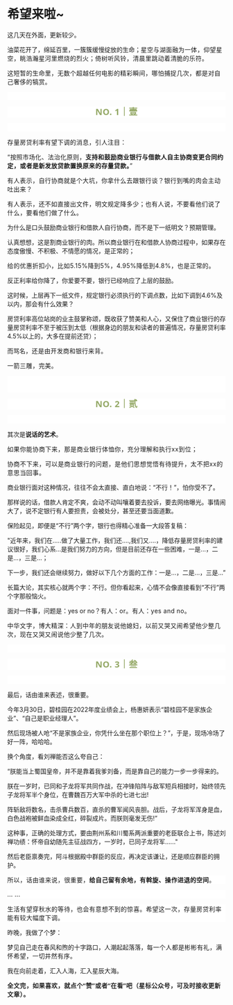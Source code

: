 # 希望来啦~

<p style="visibility: visible;"><span style="visibility: visible;">这几天在外面，更新较少。</span></p><p style="visibility: visible;"><span style="visibility: visible;">油菜花开了，绵延百里，一簇簇缓慢绽放的生命；</span><span style="font-size: var(--articleFontsize); letter-spacing: 0.034em; visibility: visible;">星空与湖面融为一体，</span><span style="font-size: var(--articleFontsize); letter-spacing: 0.034em; visibility: visible;">仰望</span><span style="font-size: var(--articleFontsize); letter-spacing: 0.034em; visibility: visible;">星空</span><span style="font-size: var(--articleFontsize); letter-spacing: 0.034em; visibility: visible;">，眺</span><span style="font-size: var(--articleFontsize); letter-spacing: 0.034em; visibility: visible;">浩瀚星河里燃烧的烈火；</span><span style="font-size: var(--articleFontsize); letter-spacing: 0.034em; visibility: visible;">倚树听风铃，清晨里跳动着清脆的乐符。</span></p><p style="visibility: visible;"><span style="font-size: var(--articleFontsize); letter-spacing: 0.034em; visibility: visible;"></span><span style="font-size: var(--articleFontsize); letter-spacing: 0.034em; visibility: visible;">这短暂的生命里，无数个超越任何电影的精彩瞬间，哪怕捕捉几次，都是对自己奢侈的犒赏。</span></p><p style="outline: 0px;font-family: system-ui, -apple-system, BlinkMacSystemFont, &quot;Helvetica Neue&quot;, &quot;PingFang SC&quot;, &quot;Hiragino Sans GB&quot;, &quot;Microsoft YaHei UI&quot;, &quot;Microsoft YaHei&quot;, Arial, sans-serif;letter-spacing: 0.544px;text-wrap: wrap;background-color: rgb(255, 255, 255);visibility: visible;"><br style="outline: 0px;visibility: visible;"></p><p style="outline: 0px;letter-spacing: 0.544px;text-wrap: wrap;color: rgb(34, 34, 34);font-family: -apple-system-font, system-ui, &quot;Helvetica Neue&quot;, &quot;PingFang SC&quot;, &quot;Hiragino Sans GB&quot;, &quot;Microsoft YaHei UI&quot;, &quot;Microsoft YaHei&quot;, Arial, sans-serif;background-color: rgb(255, 255, 255);text-align: center;visibility: visible;"><span style="outline: 0px;font-weight: bold;line-height: 25px;color: rgb(149, 169, 103);font-size: 20px;visibility: visible;">NO. 1｜壹</span></p><p style="outline: 0px;letter-spacing: 0.544px;text-wrap: wrap;color: rgb(34, 34, 34);font-family: -apple-system-font, system-ui, &quot;Helvetica Neue&quot;, &quot;PingFang SC&quot;, &quot;Hiragino Sans GB&quot;, &quot;Microsoft YaHei UI&quot;, &quot;Microsoft YaHei&quot;, Arial, sans-serif;background-color: rgb(255, 255, 255);text-align: center;visibility: visible;"><br style="outline: 0px;visibility: visible;"></p><p style="visibility: visible;"><span style="font-size: var(--articleFontsize); letter-spacing: 0.034em; visibility: visible;">存量房贷利率有望下调的消息，引人注目：<br style="visibility: visible;"></span></p><p style="visibility: visible;"><span style="font-size: var(--articleFontsize); letter-spacing: 0.034em; visibility: visible;">“按照市场化、法治化原则，<strong style="visibility: visible;">支持和鼓励商业银行与借款人自主协商变更合同约定，或者是新发放贷款置换原来的存量贷款。</strong>”<br style="visibility: visible;"></span></p><p style="visibility: visible;"><span style="font-size: var(--articleFontsize); letter-spacing: 0.034em; visibility: visible;">有人表示，自行协商就是个大坑，你拿什么去跟银行谈？银行到嘴的肉会主动吐出来？</span></p><p style="visibility: visible;"><span style="font-size: var(--articleFontsize); letter-spacing: 0.034em; visibility: visible;">有人表示，还不如直接出文件，明文规定降多少；</span><span style="font-size: var(--articleFontsize); letter-spacing: 0.034em; visibility: visible;">也有人说，</span><span style="font-size: var(--articleFontsize); letter-spacing: 0.034em; visibility: visible;">不要看他们说了什么，要看他们做了</span><span style="font-size: var(--articleFontsize); letter-spacing: 0.034em; visibility: visible;">什么。</span></p><p style="visibility: visible;">为什么是口头鼓励商业银行和借款人自行协商，而不是下一纸明文？预期管理。<br style="visibility: visible;"></p><p style="visibility: visible;">认真想想，这是割商业银行的肉。所以商业银行在和借款人协商过程中，如果存在态度傲慢、不积极、不情愿的情况，是正常的；</p><p style="visibility: visible;"><span style="font-size: var(--articleFontsize); letter-spacing: 0.034em; visibility: visible;">给的优惠折扣小，比如5.15%降到5%，4.95%降低到4.8%，也是正常的。</span></p><p style="visibility: visible;">反正利率给你降了，你爱要不要，银行已经响应了上层的鼓励。<br style="visibility: visible;"></p><p style="visibility: visible;">这时候，上层再下一纸文件，规定银行必须执行的下调点数，比如下调到4.6%及以内，那会有什么效果？</p><p style="visibility: visible;">房贷利率高位站岗的业主鼓掌称颂，既收获了赞美和人心，又保住了商业银行的存量房贷利率不至于被压到太低（根据身边的朋友和读者的普遍情况，存量房贷利率4.5%以上的，大多在提前还贷）；<span style="letter-spacing: 0.578px; font-size: var(--articleFontsize); visibility: visible;"></span></p><p style="visibility: visible;">而骂名<span style="font-size: var(--articleFontsize); letter-spacing: 0.034em; visibility: visible;">，还是由开发商和银行</span><span style="font-size: var(--articleFontsize); letter-spacing: 0.034em; visibility: visible;">来背。</span></p><p style="visibility: visible;"><span style="font-size: var(--articleFontsize); letter-spacing: 0.034em; visibility: visible;"></span><span style="font-size: var(--articleFontsize); letter-spacing: 0.034em; visibility: visible;">一箭三雕，完美。</span><span style="font-size: var(--articleFontsize); letter-spacing: 0.578px; visibility: visible;"></span></p><p style="outline: 0px;font-family: system-ui, -apple-system, BlinkMacSystemFont, &quot;Helvetica Neue&quot;, &quot;PingFang SC&quot;, &quot;Hiragino Sans GB&quot;, &quot;Microsoft YaHei UI&quot;, &quot;Microsoft YaHei&quot;, Arial, sans-serif;letter-spacing: 0.544px;text-wrap: wrap;background-color: rgb(255, 255, 255);visibility: visible;"><br style="outline: 0px;visibility: visible;"><br style="outline: 0px;visibility: visible;"></p><p style="outline: 0px;letter-spacing: 0.544px;text-wrap: wrap;color: rgb(34, 34, 34);font-family: -apple-system-font, system-ui, &quot;Helvetica Neue&quot;, &quot;PingFang SC&quot;, &quot;Hiragino Sans GB&quot;, &quot;Microsoft YaHei UI&quot;, &quot;Microsoft YaHei&quot;, Arial, sans-serif;background-color: rgb(255, 255, 255);text-align: center;visibility: visible;"><span style="outline: 0px;font-weight: bold;line-height: 25px;color: rgb(149, 169, 103);font-size: 20px;visibility: visible;">NO. 2｜贰</span></p><p style="outline: 0px;letter-spacing: 0.544px;text-wrap: wrap;color: rgb(34, 34, 34);font-family: -apple-system-font, system-ui, &quot;Helvetica Neue&quot;, &quot;PingFang SC&quot;, &quot;Hiragino Sans GB&quot;, &quot;Microsoft YaHei UI&quot;, &quot;Microsoft YaHei&quot;, Arial, sans-serif;background-color: rgb(255, 255, 255);text-align: center;visibility: visible;"><br style="outline: 0px;visibility: visible;"></p><p>其次是<strong>说话的艺术</strong>。<br></p><p><span style="letter-spacing: 0.578px;text-wrap: wrap;">如果</span><span style="text-wrap: wrap;letter-spacing: 0.578px;">你能协商下来，那是商业银行体恤你</span><span style="text-wrap: wrap;letter-spacing: 0.578px;">，充分理解和</span><span style="text-wrap: wrap;letter-spacing: 0.578px;">执行xx</span><span style="text-wrap: wrap;letter-spacing: 0.578px;">到位</span><span style="text-wrap: wrap;letter-spacing: 0.578px;">；</span></p><p><span style="text-wrap: wrap;letter-spacing: 0.578px;"></span><span style="text-wrap: wrap;letter-spacing: 0.578px;">协商不下来，可以</span><span style="text-wrap: wrap;letter-spacing: 0.578px;">是</span><span style="text-wrap: wrap;letter-spacing: 0.578px;">商业银行的问题</span><span style="text-wrap: wrap;letter-spacing: 0.578px;">，是他们思想觉悟有待提升，太不把xx的</span><span style="text-wrap: wrap;letter-spacing: 0.578px;">意思当回事。</span></p><p>商业银行面对这种情况，往往不会太直接、直白地说：“不行！”，怕你受不了。<br></p><p>那样说的话，借款人肯定不爽，会动不动叫嚷着要去投诉，要去网络曝光。事情闹大了，说不定银行有人要担责，会被处分，甚至还要当面道歉。<br></p><p>保险起见，即便是“不行”两个字，银行也得精心准备一大段答复稿：<br></p><p>"近年来，我们在.....做了大量工作，我们还....,我们又....，降低存量房贷利率的建议很好，我们心系...是我们努力的方向，但是目前还存在一些困难，一是...，二是...，三是...；<br></p><p>下一步，我们还会继续努力，做好以下几个方面的工作：一是...，二是...，三是...”<br></p><p>长篇大论，其实核心就两个字：不行。但你看起来，心情不会像直接看到“不行”两个字那般恼火。</p><p>面对一件事，问题是：yes or no？<span style="font-size: var(--articleFontsize);letter-spacing: 0.034em;">有人：or。</span><span style="font-size: var(--articleFontsize);letter-spacing: 0.034em;">有人：yes and no。</span><span style="font-size: var(--articleFontsize);letter-spacing: 0.034em;"></span></p><p><span style="font-size: var(--articleFontsize);letter-spacing: 0.034em;">中华文字，博大精深：</span><span style="font-size: var(--articleFontsize);letter-spacing: 0.034em;">人到中年的朋友说他媳妇，以前又哭又闹希望他少整几次，现在又哭又闹说他少整了几次。</span></p><p style="outline: 0px;font-family: system-ui, -apple-system, BlinkMacSystemFont, &quot;Helvetica Neue&quot;, &quot;PingFang SC&quot;, &quot;Hiragino Sans GB&quot;, &quot;Microsoft YaHei UI&quot;, &quot;Microsoft YaHei&quot;, Arial, sans-serif;letter-spacing: 0.544px;text-wrap: wrap;background-color: rgb(255, 255, 255);visibility: visible;"><br style="outline: 0px;visibility: visible;"></p><p style="outline: 0px;letter-spacing: 0.544px;text-wrap: wrap;color: rgb(34, 34, 34);font-family: -apple-system-font, system-ui, &quot;Helvetica Neue&quot;, &quot;PingFang SC&quot;, &quot;Hiragino Sans GB&quot;, &quot;Microsoft YaHei UI&quot;, &quot;Microsoft YaHei&quot;, Arial, sans-serif;background-color: rgb(255, 255, 255);text-align: center;visibility: visible;"><span style="outline: 0px;font-weight: bold;line-height: 25px;color: rgb(149, 169, 103);font-size: 20px;visibility: visible;">NO. 3｜叁</span></p><p style="outline: 0px;letter-spacing: 0.544px;text-wrap: wrap;color: rgb(34, 34, 34);font-family: -apple-system-font, system-ui, &quot;Helvetica Neue&quot;, &quot;PingFang SC&quot;, &quot;Hiragino Sans GB&quot;, &quot;Microsoft YaHei UI&quot;, &quot;Microsoft YaHei&quot;, Arial, sans-serif;background-color: rgb(255, 255, 255);text-align: center;visibility: visible;"><br></p><p>最后，话由谁来表述，很重要。<span style="font-size: var(--articleFontsize);letter-spacing: 0.034em;"></span></p><p>今年3月30日，碧桂园在2022年度业绩会上，杨惠妍表示“碧桂园不是家族企业”、“自己是职业经理人”。<br></p><p>然后现场被人呛“不是家族企业，你凭什么坐在那个职位上？”，于是，现场冷场了好一阵，哈哈哈。</p><p>换个角度，看刘禅能否这么夸自己：<br></p><p>“朕能当上蜀国皇帝，并不是靠着我爹刘备，而是靠自己的能力一步一步得来的。</p><p>朕在一岁时，已同和子龙将军共同作战，在冲锋陷阵与敌军短兵相接时，始终领先子龙将军半个身位，在曹魏百万大军中杀的七进七出!</p><p>阵斩敌将数名，击杀曹兵数百，直杀的曹军闻风丧胆。战后，子龙将军浑身是血，白色战袍被鲜血染成全红，碎裂成片。而朕则毫发无伤!”</p><p>这种事，正确的处理方式，要由荆州系和川蜀系两派重要的老臣联合上书，陈述刘禅功绩：怀帝自幼随先主征战四方，一岁时，已同子龙将军......"<br></p><p>然后老臣禀奏完，阿斗根据殿中群臣的反应，再决定该谦让，还是顺应群臣的拥护。</p><p style="outline: 0px;font-family: system-ui, -apple-system, BlinkMacSystemFont, &quot;Helvetica Neue&quot;, &quot;PingFang SC&quot;, &quot;Hiragino Sans GB&quot;, &quot;Microsoft YaHei UI&quot;, &quot;Microsoft YaHei&quot;, Arial, sans-serif;letter-spacing: 0.544px;text-wrap: wrap;background-color: rgb(255, 255, 255);visibility: visible;">所以，话由谁来说，很重要，<strong>给自己留有余地，有斡旋、操作进退的空间</strong>。</p><p style="outline: 0px;font-family: system-ui, -apple-system, BlinkMacSystemFont, &quot;Helvetica Neue&quot;, &quot;PingFang SC&quot;, &quot;Hiragino Sans GB&quot;, &quot;Microsoft YaHei UI&quot;, &quot;Microsoft YaHei&quot;, Arial, sans-serif;letter-spacing: 0.544px;text-wrap: wrap;background-color: rgb(255, 255, 255);visibility: visible;">... ...</p><p style="outline: 0px;font-family: system-ui, -apple-system, BlinkMacSystemFont, &quot;Helvetica Neue&quot;, &quot;PingFang SC&quot;, &quot;Hiragino Sans GB&quot;, &quot;Microsoft YaHei UI&quot;, &quot;Microsoft YaHei&quot;, Arial, sans-serif;letter-spacing: 0.544px;text-wrap: wrap;background-color: rgb(255, 255, 255);visibility: visible;">生活有望穿秋水的等待，也会有意想不到的惊喜。希望这一次，存量房贷利率能有较大幅度下调。</p><p>昨晚，我做了个梦：</p><p>梦见自己走在春风和煦的十字路口，人潮起起落落，<span style="font-size: var(--articleFontsize);letter-spacing: 0.034em;">每一个人都是彬彬有礼，满怀希望，一切井然有序。</span></p><p>我在向前走着，汇入人海，汇入星辰大海。</p><p style="margin-bottom: 0px;"><strong style="outline: 0px;font-family: system-ui, -apple-system, BlinkMacSystemFont, &quot;Helvetica Neue&quot;, &quot;PingFang SC&quot;, &quot;Hiragino Sans GB&quot;, &quot;Microsoft YaHei UI&quot;, &quot;Microsoft YaHei&quot;, Arial, sans-serif;text-wrap: wrap;letter-spacing: 0.544px;background-color: rgb(255, 255, 255);color: rgb(34, 34, 34);font-size: 16px;"><span style="outline: 0px;font-size: 14px;">全文完，如果喜欢，就点个“赞”或者“在看”吧（星标公众号，可及时接收更新文章）。</span></strong></p><p style="display: none;"><mp-style-type data-value="3"></mp-style-type></p>